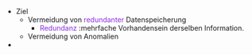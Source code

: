 - Ziel
	- Vermeidung von <font color = "blueviolet">redundanter</font> Datenspeicherung
		- <font color = "blueviolet">Redundanz</font> :mehrfache Vorhandensein derselben Information.
	- Vermeidung von Anomalien
- 